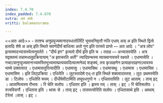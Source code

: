 ```yaml
---
index: 7.4.70
index_padded: 7.4.070
sutra: अत आदेः
vritti: balamanorama

---
```

<<अतः आदेः>> - ततश्च अनुप्रयुज्यमानादस्धातोर्लिटि भूभावनिवृत्तौ णलि एधाम् अस् अ इति स्थिते द्वित्वे हलादिः शेषे अ अस् इति स्थिते सवर्णदीर्घं बाधित्वा अतो गुण इति पररूपे प्राप्ते — अत आदेः । "अत्र लोप" इत्यस्मादभ्यासस्येत्यनुवर्तते । "दीर्घ इण" इत्यतो दीर्घ इति इति च । तदाह — अभ्यासस्येति । अत्र यद्वक्तव्यं तन्नामधातुप्रक्रियायाम् "अ इवाचरति अती" त्यादिग्रन्थस्य व्याख्यानावसरे वक्ष्यते । एधामासेति । नचाऽत्रानुप्युज्यमानाभ्यामस्तिभूभ्यामाम्प्रत्ययवदित्यात्मनेपदं शङ्क्यं, तत्र कृञ्ग्रहणेन प्रत्याहारग्रहणाऽभावस्य भाष्ये उक्तत्वात् । एधामासतुरित्यादीति । एधामासुः । एधामासिथ । एधामासथुः । एधामास । एधामासिव । एधामासिम । इति लिट्प्रक्रिया । एधितेति । लुटस्तादेशे एध्-त इति स्थिते शबपवादस्तस् । लुटः प्रथमस्येति डा । टिलोपः । एधितेति रूपम् । दीधीवेवीटामिति लघूपधगुणो न । एधिताराविति । लुट आताम् । तास् इट् । आतामित्यस्य रौभावः । रि चेति सलोपः । एधितार इति । झस्य रस् । तास् । इट् । रि चेतिसलोपः । रुत्वविसर्गौ । एधितास इति । थासः से । तास् इट् । तासस्त्योरिति सलोपः । एधितासाथे इति । आथाम् टेरेत्वं ।तास् । इट् ।